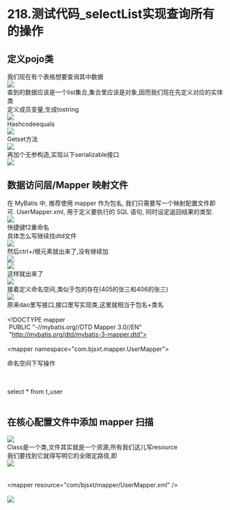 # 218.测试代码_selectList实现查询所有的操作

<a name="ea2912d2"></a>
## 定义pojo类
我们现在有个表格想要查询其中数据<br />![](https://cdn.nlark.com/yuque/0/2019/png/349894/1561451098914-eaf70aed-b1fa-4eb1-a8bb-0366e594cdd8.png#align=left&display=inline&height=323&originHeight=499&originWidth=1285&status=done&width=831)<br />查到的数据应该是一个list集合,集合里应该是对象,因而我们现在先定义对应的实体类<br />定义成员变量,生成tostring<br />![](https://cdn.nlark.com/yuque/0/2019/png/349894/1561451099024-2c4d4e5e-26e6-4477-8c96-72afe10caf0f.png#align=left&display=inline&height=244&originHeight=446&originWidth=1522&status=done&width=831)<br />Hashcodeequals<br />![](https://cdn.nlark.com/yuque/0/2019/png/349894/1561451099109-9e30e1f2-c1c1-4d2c-9075-2c86cd2560c8.png#align=left&display=inline&height=506&originHeight=524&originWidth=860&status=done&width=831)<br />Getset方法<br />![](https://cdn.nlark.com/yuque/0/2019/png/349894/1561451099179-5996ede8-e08b-4f48-a639-485848f2f7db.png#align=left&display=inline&height=363&originHeight=242&originWidth=459&status=done&width=689)<br />再加个无参构造,实现以下serializable接口<br />![](https://cdn.nlark.com/yuque/0/2019/png/349894/1561451099262-5594e96e-374b-4be9-b14e-3c33664afe53.png#align=left&display=inline&height=564&originHeight=518&originWidth=763&status=done&width=831)

<a name="68bdc20d"></a>
## 数据访问层/Mapper 映射文件
在 MyBatis 中, 推荐使用 mapper 作为包名, 我们只需要写一个映射配置文件即可. UserMapper.xml, 用于定义要执行的 SQL 语句, 同时设定返回结果的类型.<br />![](https://cdn.nlark.com/yuque/0/2019/png/349894/1561451099346-9b6369d0-3139-4716-aaab-f9b45d15a81f.png#align=left&display=inline&height=265&originHeight=330&originWidth=1034&status=done&width=831)<br />快捷键f2重命名<br />具体怎么写继续找dtd文件<br />![](https://cdn.nlark.com/yuque/0/2019/png/349894/1561451099449-bd810c5f-0403-4668-8f2e-4801619f76ee.png#align=left&display=inline&height=443&originHeight=307&originWidth=576&status=done&width=831)<br />然后ctrl+/根元素就出来了,没有继续加<br />![](https://cdn.nlark.com/yuque/0/2019/png/349894/1561451099523-8679f4d9-b0ff-42fa-8c3e-455809469d55.png#align=left&display=inline&height=254&originHeight=259&originWidth=849&status=done&width=831)<br />![](https://cdn.nlark.com/yuque/0/2019/png/349894/1561451099599-5b8cb588-c92f-4667-8195-34becc04b67f.png#align=left&display=inline&height=432&originHeight=359&originWidth=691&status=done&width=831)<br />这样就出来了<br />![](https://cdn.nlark.com/yuque/0/2019/png/349894/1561451099677-dc019634-8e75-4a26-b407-031865fff704.png#align=left&display=inline&height=595&originHeight=430&originWidth=601&status=done&width=831)<br />接着定义命名空间,类似于包的存在(405的张三和406的张三)<br />![](https://cdn.nlark.com/yuque/0/2019/png/349894/1561451099754-feb6415f-c757-481f-87bf-2e64bc57aee9.png#align=left&display=inline&height=142&originHeight=199&originWidth=1162&status=done&width=831)<br />原来dao里写接口,接口里写实现类,这里就相当于包名+类名<br /><?xml version="1.0" encoding="UTF-8"?><br /><!DOCTYPE mapper<br /> PUBLIC "-//mybatis.org//DTD Mapper 3.0//EN"<br /> "http://mybatis.org/dtd/mybatis-3-mapper.dtd"><br /><!--<br />namespace: 命名空间, 可以随意定义, 一般情况下要写全限定路径(原来的包名+类名)<br />MyBatis管理SQL语句是通过namespace+id来定位的<br />--><br /><mapper namespace="com.bjsxt.mapper.UserMapper">

命名空间下写操作

<!--<br />select标签用于编写查询语句<br />id: sql语句的唯一标识, 类比为方法名<br />resultType: 用于设定返回结果的类型(全限定路径)<br />如果返回结果是集合, 要写集合泛型的类型<br />![](https://cdn.nlark.com/yuque/0/2019/png/349894/1561451099857-026eadc3-c6d7-43ec-ac2e-af49bce23d17.png#align=left&display=inline&height=275&originHeight=480&originWidth=1449&status=done&width=831)<br />“方法体”部分写上查询语句就可以了,注意不要加分号<br />--><br /><select id="selAll" resultType="com.bjsxt.pojo.User"><br />select * from t_user<br /></select><br /></mapper>
<a name="504a2416"></a>
## 在核心配置文件中添加 mapper 扫描
![](https://cdn.nlark.com/yuque/0/2019/png/349894/1561451099956-4ed7d5d2-9f55-4d48-8327-bbabd386d07c.png#align=left&display=inline&height=425&originHeight=588&originWidth=1151&status=done&width=831)<br />Class是一个类,文件其实就是一个资源,所有我们这儿写resource<br />我们要找到它就得写明它的全限定路径,即<br />![](https://cdn.nlark.com/yuque/0/2019/png/349894/1561451100037-4d063584-c90b-4441-abe2-c350a257721f.png#align=left&display=inline&height=113&originHeight=122&originWidth=895&status=done&width=831)<br /><!-- 扫描mapper文件 --><br /><mappers><br /><mapper resource="com/bjsxt/mapper/UserMapper.xml" /><br /></mappers><br />![](https://cdn.nlark.com/yuque/0/2019/png/349894/1561451100137-cfb9aafa-0737-480c-b220-e066ef172bfa.png#align=left&display=inline&height=324&originHeight=561&originWidth=1440&status=done&width=831)
